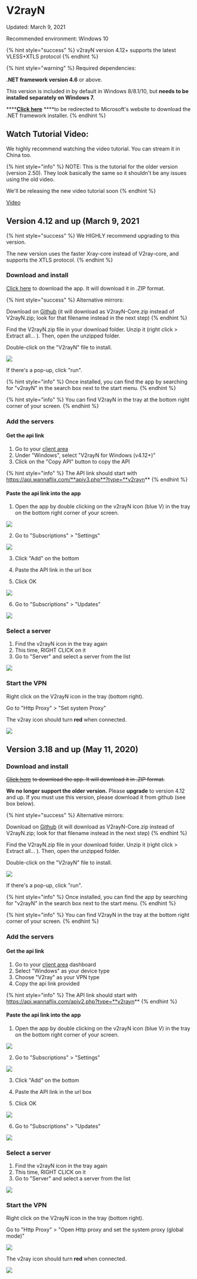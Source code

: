 # V2rayN

Updated: March 9, 2021

Recommended environment:  Windows 10 

{% hint style="success" %}
v2rayN version 4.12+ supports the latest VLESS+XTLS protocol
{% endhint %}

{% hint style="warning" %}
Required dependencies:

**.NET framework version 4.6** or above.

This version is included in by default in Windows 8/8.1/10, but **needs to be installed separately on Windows 7.**

\*\*\*\*[**Click here**](https://support.microsoft.com/en-us/help/4503548/microsoft-net-framework-4-8-offline-installer-for-windows) ****to be redirected to Microsoft's website to download the .NET framework installer.
{% endhint %}

## Watch Tutorial Video:

We highly recommend watching the video tutorial. You can stream it in China too.

{% hint style="info" %}
NOTE: This is the tutorial for the older version \(version 2.50\). They look basically the same so it shouldn't be any issues using the old video.

We'll be releasing the new video tutorial soon
{% endhint %}

[Video](https://watch.cloudflarestream.com/c52143e01e64eed9c6a109e38e3e3239)

## Version 4.12 and up \(March 9, 2021

{% hint style="success" %}
We HIGHLY recommend upgrading to this version. 

The new version uses the faster Xray-core instead of V2ray-core, and supports the XTLS protocol.
{% endhint %}

### Download and install

[Click here](https://wannaflix.com/dl.php?type=d&id=21) to download the app. It will download it in .ZIP format.

{% hint style="success" %}
Alternative mirrors:

Download on [Github](https://github.com/2dust/v2rayN/releases) \(it will download as V2rayN-Core.zip instead of V2rayN.zip; look for that filename instead in the next step\)
{% endhint %}

Find the V2rayN.zip file in your download folder. Unzip it \(right click &gt; Extract all... \). Then, open the unzipped folder. 

Double-click on the "V2rayN" file to install.

![](../../.gitbook/assets/v2rayn.png)

If there's a pop-up, click "run".

{% hint style="info" %}
Once installed, you can find the app by searching for "v2rayN" in the search box next to the start menu. 
{% endhint %}

{% hint style="info" %}
You can find V2rayN in the tray at the bottom right corner of your screen.
{% endhint %}

### Add the servers

#### Get the api link

1. Go to your [client area](https://wannaflix.com/clientarea.php) 
2. Under "Windows", select "V2rayN for Windows \(v4.12+\)"
3. Click on the "Copy API" button to copy the API

{% hint style="info" %}
The API link should start with https://api.wannaflix.com/**apiv3.php**?type=**v2rayn**
{% endhint %}

#### Paste the api link into the app

1. Open the app by double clicking on the v2rayN icon \(blue V\) in the tray on the bottom right corner of your screen.

![](../../.gitbook/assets/tempsnip.png)



2. Go to "Subscriptions" &gt; "Settings"

![](../../.gitbook/assets/setsub.png)

3. Click "Add" on the bottom

4. Paste the API link in the url box

5. Click OK

![](../../.gitbook/assets/v2rayn_apiapi%20%281%29.png)

6. Go to "Subscriptions" &gt; "Updates"

![](../../.gitbook/assets/setupdate.png)

### Select a server

1. Find the v2rayN icon in the tray again
2. This time, RIGHT CLICK on it
3. Go to "Server" and select a server from the list

![](../../.gitbook/assets/v2rayn-servers.png)

### Start the VPN

Right click on the V2rayN icon in the tray \(bottom right\).

Go to "Http Proxy" &gt; "Set system Proxy"

The v2ray icon should turn **red** when connected.

![](../../.gitbook/assets/red.png)

## Version 3.18 and up \(May 11, 2020\)

### Download and install

[~~Click here~~](https://wannaflix.com/dl.php?type=d&id=21) ~~to download the app. It will download it in .ZIP format.~~

**We no longer support the older version.** Please **upgrade** to version 4.12 and up. If you must use this version, please download it from github \(see box below\).

{% hint style="success" %}
Alternative mirrors:

Download on [Github](https://github.com/2dust/v2rayN/releases/download/3.18/v2rayN-Core.zip) \(it will download as V2rayN-Core.zip instead of V2rayN.zip; look for that filename instead in the next step\)
{% endhint %}

Find the V2rayN.zip file in your download folder. Unzip it \(right click &gt; Extract all... \). Then, open the unzipped folder. 

Double-click on the "V2rayN" file to install.

![](../../.gitbook/assets/v2rayn.png)

If there's a pop-up, click "run".

{% hint style="info" %}
Once installed, you can find the app by searching for "v2rayN" in the search box next to the start menu. 
{% endhint %}

{% hint style="info" %}
You can find V2rayN in the tray at the bottom right corner of your screen.
{% endhint %}

### Add the servers

#### Get the api link

1. Go to your [client area](https://wannaflix.com/clientarea.php) dashboard
2. Select "Windows" as your device type
3. Choose "V2ray" as your VPN type
4. Copy the api link provided

{% hint style="info" %}
The API link should start with https://api.wannaflix.com/apiv2.php?type=**v2rayn**
{% endhint %}

#### Paste the api link into the app

1. Open the app by double clicking on the v2rayN icon \(blue V\) in the tray on the bottom right corner of your screen.

![](../../.gitbook/assets/tempsnip.png)



2. Go to "Subscriptions" &gt; "Settings"

![](../../.gitbook/assets/setsub.png)

3. Click "Add" on the bottom

4. Paste the API link in the url box

5. Click OK

![](../../.gitbook/assets/v2rayn_apiapi%20%281%29.png)

6. Go to "Subscriptions" &gt; "Updates"

![](../../.gitbook/assets/setupdate.png)

### Select a server

1. Find the v2rayN icon in the tray again
2. This time, RIGHT CLICK on it
3. Go to "Server" and select a server from the list

![](../../.gitbook/assets/v2rayn-servers.png)

### Start the VPN

Right click on the V2rayN icon in the tray \(bottom right\).

Go to "Http Proxy" &gt; "Open Http proxy and set the system proxy \(global mode\)"

![](../../.gitbook/assets/setproxy.png)

The v2ray icon should turn **red** when connected.

![](../../.gitbook/assets/red.png)



